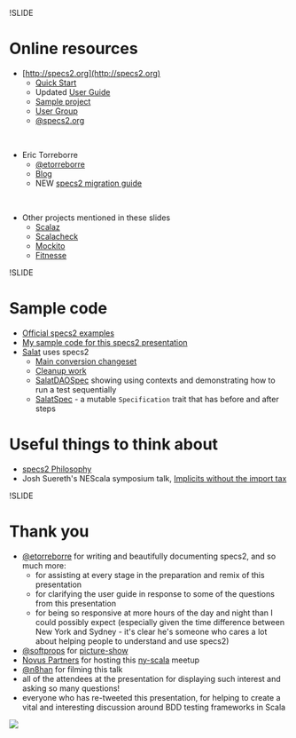 !SLIDE

# Online resources

- [http://specs2.org](http://specs2.org)
    - [Quick Start](http://etorreborre.github.com/specs2/guide/org.specs2.guide.QuickStart.html)
    - <span class="clarification">Updated</span> [User Guide](http://etorreborre.github.com/specs2/guide/org.specs2.UserGuide.html)
    - [Sample project](https://github.com/etorreborre/specs2-test)
    - [User Group](http://groups.google.com/group/specs2-users)
    - [@specs2.org](http://twitter.com/#!/specs2org)
<br/>

- Eric Torreborre
    - [@etorreborre](http://twitter.com/#!/etorreborre)
    - [Blog](http://etorreborre.blogspot.com/)
    - <span class="new">NEW</span> [specs2 migration guide](http://etorreborre.blogspot.com/2011/05/specs2-migration-guide.html)
<br/>

- Other projects mentioned in these slides
    - [Scalaz](https://github.com/scalaz/scalaz)
    - [Scalacheck](http://code.google.com/p/scalacheck/)
    - [Mockito](http://mockito.org/)
    - [Fitnesse](http://fitnesse.org/)

!SLIDE

# Sample code

- [Official specs2 examples](https://github.com/etorreborre/specs2/tree/1.3/src/test/scala/org/specs2/examples)
- [My sample code for this specs2 presentation](https://github.com/rktoomey/specs2-examples)
- [Salat](https://github.com/novus/salat) uses specs2
    - [Main conversion changeset](https://github.com/novus/salat/commit/493247fb8d9d5eeafb50f44fbceab1a0e6107af5)
    - [Cleanup work](https://github.com/novus/salat/commit/8903b1cf53c059208edff21d0b1737c0a40ad845)
    - [SalatDAOSpec](https://github.com/novus/salat/blob/master/salat-core/src/test/scala/com/novus/salat/test/dao/SalatDAOSpec.scala) showing using contexts and demonstrating how to run a test sequentially
    - [SalatSpec](https://github.com/novus/salat/blob/master/salat-core/src/test/scala/com/novus/salat/test/SalatSpec.scala) - a mutable ``Specification`` trait that has before and after steps

# Useful things to think about

- [specs2 Philosophy](http://etorreborre.github.com/specs2/guide/org.specs2.guide.Philosophy.html)
- Josh Suereth's NEScala symposium talk, [Implicits without the import tax](http://bit.ly/ev3qeS)

!SLIDE

# Thank you

- [@etorreborre](http://twitter.com/#!/etorreborre) for writing and beautifully documenting specs2, and so much more:
    - for assisting at every stage in the preparation and remix of this presentation
    - for clarifying the user guide in response to some of the questions from this presentation
    - for being so responsive at more hours of the day and night than I could possibly expect  (especially given the time
    difference between New York and Sydney - it's clear he's someone who cares a lot about helping people to understand
    and use specs2)
- [@softprops](http://twitter.com/softprops) for [picture-show](https://github.com/softprops/picture-show)
- [Novus Partners](http://www.novus.com) for hosting this [ny-scala](http://www.meetup.com/ny-scala/) meetup
- [@n8han](http://twitter.com/#!/n8han) for filming this talk
- all of the attendees at the presentation for displaying such interest and asking so many questions!
- everyone who has re-tweeted this presentation, for helping to create a vital and interesting discussion around BDD testing
frameworks in Scala

<img class="logo" src="/img/novus-logo.gif" />
